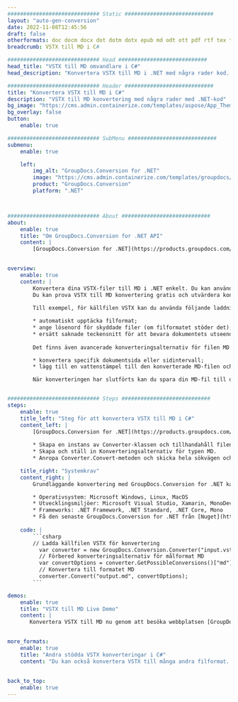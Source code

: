 ```yaml
---
############################# Static ############################
layout: "auto-gen-conversion"
date: 2022-11-08T12:45:56
draft: false
otherformats: doc docm docx dot dotm dotx epub md odt ott pdf rtf tex txt vdx vsdm vsdx vssm vssx vstm vstx vsx vtx xps
breadcrumb: VSTX till MD i C#

############################# Head ############################
head_title: "VSTX till MD omvandlare i C#"
head_description: "Konvertera VSTX till MD i .NET med några rader kod. Använd GroupDocs Document Conversion API för att konvertera över 160 filformat."

############################# Header ############################
title: "Konvertera VSTX till MD i C#"
description: "VSTX till MD konvertering med några rader med .NET-kod"
bg_image: "https://cms.admin.containerize.com/templates/aspose/App_Themes/V3/images/bg/header1.png"
bg_overlay: false
button:
    enable: true

############################# SubMenu ############################
submenu:
    enable: true

    left:
        img_alt: "GroupDocs.Conversion for .NET"
        image: "https://cms.admin.containerize.com/templates/groupdocs/images/product-logos/90x90-noborder/groupdocs-conversion-net.png"
        product: "GroupDocs.Conversion"
        platform: ".NET"



############################# About ############################
about:
    enable: true
    title: "Om GroupDocs.Conversion for .NET API"
    content: |
        [GroupDocs.Conversion for .NET](https://products.groupdocs.com/conversion/net/) kan användas för att konvertera Microsoft Word, Excel, PowerPoint, PDF, Visio och andra format. GroupDocs.Conversion är ett fristående API som är lämpligt för back-end och interna system där hög prestanda krävs. Det beror inte på någon programvara som Microsoft eller Open Office.
    

overview:
    enable: true
    content: |
        Konvertera dina VSTX-filer till MD i .NET enkelt. Du kan använda bara ett par C# kodrader i valfri plattform som du vill, som - Windows, Linux, macOS.
        Du kan prova VSTX till MD konvertering gratis och utvärdera konverteringsresultatens kvalitet. Tillsammans med enkla filkonverteringsscenarier kan du prova mer avancerade alternativ för att ladda källfilen VSTX och för att spara resultatet MD. 
        
        Till exempel, för källfilen VSTX kan du använda följande laddningsalternativ:

        * automatiskt upptäcka filformat;
        * ange lösenord för skyddade filer (om filformatet stöder det);
        * ersätt saknade teckensnitt för att bevara dokumentets utseende.
        
        Det finns även avancerade konverteringsalternativ för filen MD:

        * konvertera specifik dokumentsida eller sidintervall;
        * lägg till en vattenstämpel till den konverterade MD-filen och många fler.

        När konverteringen har slutförts kan du spara din MD-fil till den lokala filsökvägen eller någon tredje parts lagring som FTP, Amazon S3, Google Drive, Dropbox etc. Observera - för att konvertera VSTX till {{ TO}} det finns inget behov av någon ytterligare programvara installerad - som MS Office, Open Office, Adobe Acrobat Reader etc.


############################# Steps ############################
steps:
    enable: true
    title_left: "Steg för att konvertera VSTX till MD i C#"
    content_left: |
        [GroupDocs.Conversion for .NET](https://products.groupdocs.com/conversion/net/) gör det enkelt för utvecklare att konvertera en VSTX-fil till MD med några rader kod.
        
        * Skapa en instans av Converter-klassen och tillhandahåll filen VSTX med den fullständiga sökvägen
        * Skapa och ställ in Konverteringsalternativ för typen MD.
        * Anropa Converter.Convert-metoden och skicka hela sökvägen och formatet (MD) som en parameter

    title_right: "Systemkrav"
    content_right: |
        Grundläggande konvertering med GroupDocs.Conversion for .NET kan göras med bara några enkla steg. Våra API:er stöds på alla större plattformar och operativsystem. Innan du kör koden nedan, se till att du har följande förutsättningar installerade på ditt system.

        * Operativsystem: Microsoft Windows, Linux, MacOS
        * Utvecklingsmiljöer: Microsoft Visual Studio, Xamarin, MonoDevelop
        * Frameworks: .NET Framework, .NET Standard, .NET Core, Mono
        * Få den senaste GroupDocs.Conversion for .NET från [Nuget](https://www.nuget.org/packages/groupdocs.conversion)
         
    code: |
        ```csharp    
        // Ladda källfilen VSTX för konvertering
          var converter = new GroupDocs.Conversion.Converter("input.vstx");
          // Förbered konverteringsalternativ för målformat MD
          var convertOptions = converter.GetPossibleConversions()["md"].ConvertOptions;
          // Konvertera till formatet MD
          converter.Convert("output.md", convertOptions);
        ```

demos:
    enable: true
    title: "VSTX till MD Live Demo"
    content: |
       Konvertera VSTX till MD nu genom att besöka webbplatsen [GroupDocs.Conversion App](https://products.groupdocs.app/conversion/family). Onlinedemo har följande fördelar
          

more_formats:
    enable: true
    title: "Andra stödda VSTX konverteringar i C#"
    content: "Du kan också konvertera VSTX till många andra filformat. Se listan nedan."
       
       
back_to_top:
    enable: true
---
```

